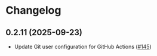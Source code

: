 # Changelog

## 0.2.11 (2025-09-23)

* Update Git user configuration for GitHub Actions ([#145](https://github.com/CloudPirates-io/helm-charts/pull/145))
